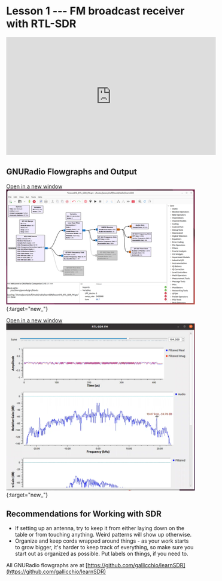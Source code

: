 # Lesson 1 --- FM broadcast receiver with RTL-SDR

<iframe width="560" height="315" src="https://www.youtube.com/embed/tj_9p_rXULM" title="YouTube video player" frameborder="0" allow="accelerometer; autoplay; clipboard-write; encrypted-media; gyroscope; picture-in-picture" allowfullscreen></iframe>

## GNURadio Flowgraphs and Output

[Open in a new window <img src="figs/flow/RTL-SDR-FM.png">](figs/flow/RTL-SDR-FM.png){:target="new_"}

[Open in a new window <img src="figs/run/RTL-SDR-FM.png">](figs/run/RTL-SDR-FM.png){:target="new_"}

## Recommendations for Working with SDR
* If setting up an antenna, try to keep it from either laying down on the table or from touching anything. Weird patterns will show up otherwise.
* Organize and keep cords wrapped around things - as your work starts to grow bigger, it's harder to keep track of everything, so make sure you start out as organized as possible. Put labels on things, if you need to.


All GNURadio flowgraphs are at [https://github.com/gallicchio/learnSDR](https://github.com/gallicchio/learnSDR)

